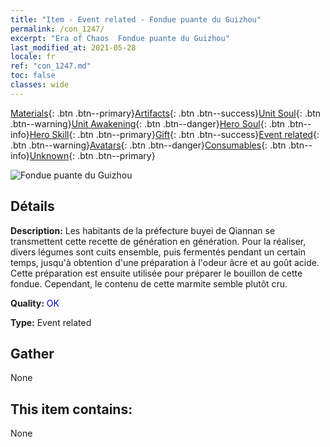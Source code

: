 ```yaml
---
title: "Item - Event related - Fondue puante du Guizhou"
permalink: /con_1247/
excerpt: "Era of Chaos  Fondue puante du Guizhou"
last_modified_at: 2021-05-28
locale: fr
ref: "con_1247.md"
toc: false
classes: wide
---
```

 [Materials](/ItemsFR/){: .btn .btn--primary}[Artifacts](/ItemsFR/Artifacts/){: .btn .btn--success}[Unit Soul](/ItemsFR/UnitSoul/){: .btn .btn--warning}[Unit Awakening](/ItemsFR/UnitAwakening/){: .btn .btn--danger}[Hero Soul](/ItemsFR/HeroSoul/){: .btn .btn--info}[Hero Skill](/ItemsFR/HeroSkill/){: .btn .btn--primary}[Gift](/ItemsFR/Gift/){: .btn .btn--success}[Event related](/ItemsFR/Events/){: .btn .btn--warning}[Avatars](/ItemsFR/Avatars/){: .btn .btn--danger}[Consumables](/ItemsFR/Consumables/){: .btn .btn--info}[Unknown](/ItemsFR/Unknown/){: .btn .btn--primary}

 ![Fondue puante du Guizhou](/images/t/i_81532231.png)

## Détails
 **Description:** Les habitants de la préfecture buyei de Qiannan se transmettent cette recette de génération en génération. Pour la réaliser, divers légumes sont cuits ensemble, puis fermentés pendant un certain temps, jusqu'à obtention d'une préparation à l'odeur âcre et au goût acide. Cette préparation est ensuite utilisée pour préparer le bouillon de cette fondue. Cependant, le contenu de cette marmite semble plutôt cru.

 **Quality:** <span style="color: #0000CD">OK</span>

 **Type:** Event related

## Gather

  None

## This item contains:

  None

